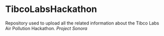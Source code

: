 # TibcoLabsHackathon
Repository used to upload all the related information about the Tibco Labs Air Pollution Hackathon. 
*Project Sonora*
